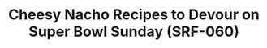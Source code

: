 ---
inv_num: 2021-001
add_credit:
url: 2021-001
title: Cheesy Nacho Recipes to Devour on Super Bowl Sunday (SRF-060)
year: '2021'
display_year: '2021'
medium: Public Web ARChive .WARC file stored on Confier.
dims: Variable
pitch: 6 "Cheesy Nacho Recipes" from Today.com archived — for posterity — using Confier,
  and presented as a publication for NYABF 2021
ps:
live_url: https://conifer.rhizome.org/cory_arcangel/cheesy-nacho-recipes-to-devour-on-super-bowl-sunday
youtube:
related_code:
subheading:
download:
commission:
related:
layout: things-i-made
---